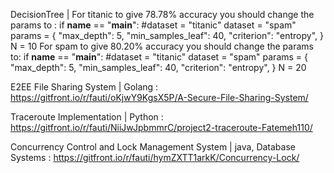 
DecisionTree | 
For titanic to give 78.78% accuracy you should change
the params to :
if __name__ == "__main__":
 #dataset = "titanic"
 dataset = "spam"
 params = {
 "max_depth": 5,
 "min_samples_leaf": 40,
 "criterion": "entropy",
 }
 N = 10
For spam to give 80.20% accuracy you should change the
params to:
if __name__ == "__main__":
 #dataset = "titanic"
 dataset = "spam"
 params = {
 "max_depth": 5,
 "min_samples_leaf": 40,
 "criterion": "entropy",
 }
 N = 20
 


E2EE File Sharing System | Golang : https://gitfront.io/r/fauti/oKjwY9KgsX5P/A-Secure-File-Sharing-System/


Traceroute Implementation | Python : https://gitfront.io/r/fauti/NiiJwJpbmmrC/project2-traceroute-Fatemeh110/


Concurrency Control and Lock Management System | java, Database Systems : https://gitfront.io/r/fauti/hymZXTT1arkK/Concurrency-Lock/
